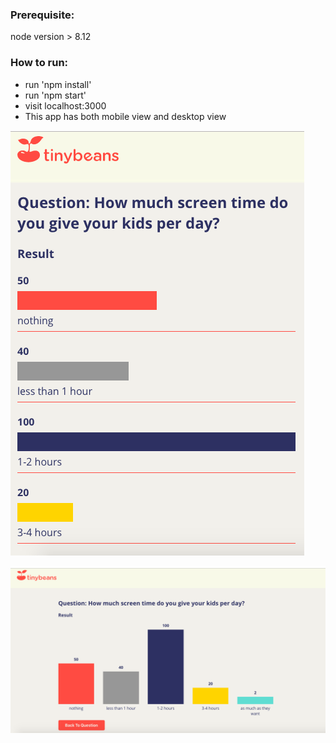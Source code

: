 ### Prerequisite:
  node version > 8.12

### How to run:
  * run 'npm install'
  * run 'npm start'
  * visit localhost:3000
  * This app has both mobile view and desktop view

![mobile view](https://github.com/todd-leshan/vote/blob/master/MobileView.png)

![desktop view](https://github.com/todd-leshan/vote/blob/master/DesktopView.png)